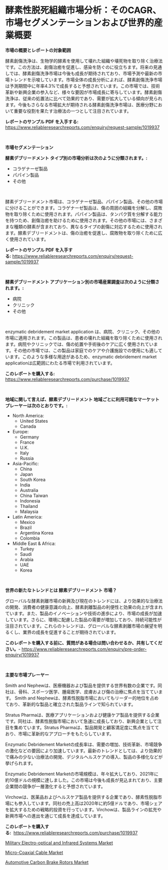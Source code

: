 <p><h1>酵素性脱死組織市場分析：そのCAGR、市場セグメンテーションおよび世界的産業概要</h1></p><p><strong>市場の概要とレポートの対象範囲</strong></p>
<p><p>酵素創傷洗浄は、生物学的酵素を使用して壊れた組織や壊死物を取り除く治療法です。この方法は、創傷治癒を促進し、感染を防ぐのに役立ちます。将来の見通しでは、酵素創傷洗浄市場は今後も成長が期待されており、市場予測や最新の市場トレンドを示唆しています。市場全体の成長分析によれば、酵素創傷洗浄市場は予測期間中に年率4.3%で成長すると予想されています。この市場では、技術革新や新興企業の参入など、様々な要因が市場成長に寄与しています。酵素創傷洗浄は、従来の処置法に比べて効果的であり、需要が拡大している傾向が見られます。今後もさらなる市場拡大が期待される酵素創傷洗浄市場は、医療分野において重要な役割を果たす治療法の一つとして注目されています。</p></p>
<p><strong>レポートのサンプル PDF を入手する:</strong> <a href="https://www.reliableresearchreports.com/enquiry/request-sample/1019937">https://www.reliableresearchreports.com/enquiry/request-sample/1019937</a></p>
<p>&nbsp;</p>
<p><strong>市場セグメンテーション</strong></p>
<p><strong>酵素デブリードメント タイプ別の市場分析は次のように分類されます。:</strong></p>
<p><ul><li>コラゲナーゼ製品</li><li>パパイン製品</li><li>その他</li></ul></p>
<p>&nbsp;</p>
<p><p>酵素デブリードメント市場は、コラゲナーゼ製品、パパイン製品、その他の市場に分けることができます。コラゲナーゼ製品は、傷の周囲の組織を分解し、腐敗物を取り除くために使用されます。パパイン製品は、タンパク質を分解する能力を持つため、創傷治癒を助けるために使用されます。その他の市場には、さまざまな種類の酵素が含まれており、異なるタイプの創傷に対応するために使用されます。酵素デブリードメントは、傷の治癒を促進し、腐敗物を取り除くために広く使用されています。</p></p>
<p><strong>レポートのサンプル PDF を入手する:</strong>&nbsp;<a href="https://www.reliableresearchreports.com/enquiry/request-sample/1019937">https://www.reliableresearchreports.com/enquiry/request-sample/1019937</a></p>
<p>&nbsp;</p>
<p><strong> 酵素デブリードメント アプリケーション別の市場産業調査は次のように分類されます。:</strong></p>
<p><ul><li>病院</li><li>クリニック</li><li>その他</li></ul></p>
<p>&nbsp;</p>
<p><p>enzymatic debridement market application は、病院、クリニック、その他の市場に適用されます。この製品は、患者の壊れた組織を取り除くために使用されます。病院やクリニックでは、傷の処置や手術後のケアに広く使用されています。その他の市場では、この製品は家庭でのケアや介護施設での使用にも適しています。このような多様な用途があるため、enzymatic debridement market applicationは広範囲にわたる市場で利用されています。</p></p>
<p><strong>このレポートを購入する:</strong>&nbsp; <a href="https://www.reliableresearchreports.com/purchase/1019937">https://www.reliableresearchreports.com/purchase/1019937</a></p>
<p>&nbsp;</p>
<p><strong>地域に関して言えば、酵素デブリードメント 地域ごとに利用可能なマーケットプレーヤーは次のとおりです。:</strong></p>
<p><ul>
    <li>
        North America:
        <ul>
            <li>United States</li>
            <li>Canada</li>
        </ul>
    </li>
    <li>
        Europe:
        <ul>
            <li>Germany</li>
            <li>France</li>
            <li>U.K.</li>
            <li>Italy</li>
            <li>Russia</li>
        </ul>
    </li>
    <li>
        Asia-Pacific:
        <ul>
            <li>China</li>
            <li>Japan</li>
            <li>South Korea</li>
            <li>India</li>
            <li>Australia</li>
            <li>China Taiwan</li>
            <li>Indonesia</li>
            <li>Thailand</li>
            <li>Malaysia</li>
        </ul>
    </li>
    <li>
        Latin America:
        <ul>
            <li>Mexico</li>
            <li>Brazil</li>
            <li>Argentina Korea</li>
            <li>Colombia</li>
        </ul>
    </li>
    <li>
        Middle East & Africa:
        <ul>
            <li>Turkey</li>
            <li>Saudi</li>
            <li>Arabia</li>
            <li>UAE</li>
            <li>Korea</li>
        </ul>
    </li>
    </ul></p>
<p>&nbsp;</p>
<p><strong>世界の新たなトレンドとは 酵素デブリードメント 市場？</strong></p>
<p><p>グローバルな酵素剥離市場の新興及び現在のトレンドには、より効果的な治療法の開発、消費者の健康意識の向上、酵素剥離製品の利便性と効果の向上が含まれています。また、製品のイノベーションや技術の進歩により、市場の成長が加速しています。さらに、環境に配慮した製品の需要が増加しており、持続可能性が注目されています。これらのトレンドは、グローバルな酵素剥離市場の展望を明るくし、業界の成長を促進することが期待されています。</p></p>
<p><strong>このレポートを購入する前に、質問がある場合は問い合わせるか、共有してください。</strong>- <a href="https://www.reliableresearchreports.com/enquiry/pre-order-enquiry/1019937">https://www.reliableresearchreports.com/enquiry/pre-order-enquiry/1019937</a></p>
<p>&nbsp;</p>
<p><strong>主要な市場プレーヤー</strong></p>
<p><p>Smith and Nephewは、医療機器および製品を提供する世界有数の企業です。同社は、骨科、スポーツ医学、腫瘍医学、皮膚および傷の治療に焦点を当てています。 Smith and Nephewは、酵素性脱脂市場においてもリーダー的地位を占めており、革新的な製品と確立された製品ラインで知られています。</p><p>Stratus Pharmaは、医療アプリケーションおよび健康ケア製品を提供する企業です。同社は、酵素性脱脂市場において急速に成長しており、新興企業として注目を集めています。Stratus Pharmaは、製品開発と顧客満足度に焦点を当てており、市場に革新的なアプローチをもたらしています。</p><p>Enzymatic Debridement Marketの成長率は、需要の増加、技術革新、市場競争の激化などの要因により加速しています。最新のトレンドとしては、より効果的で痛みの少ない治療法の開発、デジタルヘルスケアの導入、製品の多様化などが挙げられます。</p><p>Enzymatic Debridement Marketの市場規模は、年々拡大しており、2021年に約10億ドルの規模に達しました。この市場は今後も成長が見込まれており、主要企業間の競争が一層激化すると予想されています。</p><p>Virchowは、医薬品およびヘルスケア製品を提供する企業であり、酵素性脱脂市場にも参入しています。同社の売上高は2020年に約5億ドルであり、市場シェアを拡大するための戦略的投資を行っています。Virchowは、製品ラインの拡充や新興市場への進出を通じて成長を達成しています。</p></p>
<p><strong>このレポートを購入する:</strong>&nbsp;&nbsp;<a href="https://www.reliableresearchreports.com/purchase/1019937">https://www.reliableresearchreports.com/purchase/1019937</a></p>
<p><p><a href="https://view.publitas.com/reportprime-1/military-electro-optical-and-infrared-systems-market-size-and-growth-market-segmentation-regional-and-country-breakdowns-and-market-trends-for-period-from-2023-2030/">Military Electro-optical and Infrared Systems Market</a></p><p><a href="https://view.publitas.com/reportprime-1/decoding-the-micro-coaxial-cable-market-a-deep-dive-into-the-latest-market-trends-market-segmentation-and-competitive-analysis/">Micro-Coaxial Cable Market</a></p><p><a href="https://view.publitas.com/reportprime-1/automotive-carbon-brake-rotors-market-size-share-trends-analysis-report-by-application-regional-outlook-competitive-strategies-and-segment-forecasts-2023-2030/">Automotive Carbon Brake Rotors Market</a></p></p>